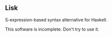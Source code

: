 Lisk
----

S-expression-based syntax alternative for Haskell.

This software is incomplete. Don't try to use it.
